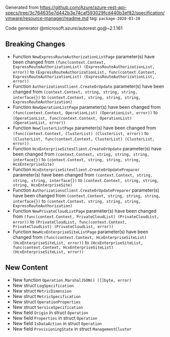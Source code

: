 Generated from https://github.com/Azure/azure-rest-api-specs/tree/3c764635e7d442b3e74caf593029fcd440b3ef82/specification/vmware/resource-manager/readme.md tag: `package-2020-03-20`

Code generator @microsoft.azure/autorest.go@~2.1.161

## Breaking Changes

- Function `NewExpressRouteAuthorizationListPage` parameter(s) have been changed from `(func(context.Context, ExpressRouteAuthorizationList) (ExpressRouteAuthorizationList, error))` to `(ExpressRouteAuthorizationList, func(context.Context, ExpressRouteAuthorizationList) (ExpressRouteAuthorizationList, error))`
- Function `AuthorizationsClient.CreateOrUpdate` parameter(s) have been changed from `(context.Context, string, string, string, interface{})` to `(context.Context, string, string, string, ExpressRouteAuthorization)`
- Function `NewOperationListPage` parameter(s) have been changed from `(func(context.Context, OperationList) (OperationList, error))` to `(OperationList, func(context.Context, OperationList) (OperationList, error))`
- Function `NewClusterListPage` parameter(s) have been changed from `(func(context.Context, ClusterList) (ClusterList, error))` to `(ClusterList, func(context.Context, ClusterList) (ClusterList, error))`
- Function `HcxEnterpriseSitesClient.CreateOrUpdate` parameter(s) have been changed from `(context.Context, string, string, string, interface{})` to `(context.Context, string, string, string, HcxEnterpriseSite)`
- Function `HcxEnterpriseSitesClient.CreateOrUpdatePreparer` parameter(s) have been changed from `(context.Context, string, string, string, interface{})` to `(context.Context, string, string, string, HcxEnterpriseSite)`
- Function `AuthorizationsClient.CreateOrUpdatePreparer` parameter(s) have been changed from `(context.Context, string, string, string, interface{})` to `(context.Context, string, string, string, ExpressRouteAuthorization)`
- Function `NewPrivateCloudListPage` parameter(s) have been changed from `(func(context.Context, PrivateCloudList) (PrivateCloudList, error))` to `(PrivateCloudList, func(context.Context, PrivateCloudList) (PrivateCloudList, error))`
- Function `NewHcxEnterpriseSiteListPage` parameter(s) have been changed from `(func(context.Context, HcxEnterpriseSiteList) (HcxEnterpriseSiteList, error))` to `(HcxEnterpriseSiteList, func(context.Context, HcxEnterpriseSiteList) (HcxEnterpriseSiteList, error))`

## New Content

- New function `Operation.MarshalJSON() ([]byte, error)`
- New struct `LogSpecification`
- New struct `MetricDimension`
- New struct `MetricSpecification`
- New struct `OperationProperties`
- New struct `ServiceSpecification`
- New field `Origin` in struct `Operation`
- New field `Properties` in struct `Operation`
- New field `IsDataAction` in struct `Operation`
- New field `ProvisioningState` in struct `ManagementCluster`
